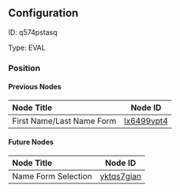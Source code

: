 # <nil>
## Configuration
ID:  q574pstasq

Type: EVAL 








### Position

#### Previous Nodes
| Node Title | Node ID |
| :------------- | ------------ |
| First Name/Last Name Form | [lx6499vpt4](./lx6499vpt4.md) | 
 
 #### Future Nodes
| Node Title | Node ID |
| :------------- | ------------ |
| Name Form Selection |[yktqs7gian](./yktqs7gian.md) | 